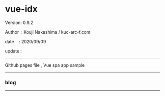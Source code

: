 ﻿# vue-idx

 Version: 0.9.2

 Author  : Kouji Nakashima / kuc-arc-f.com

 date    : 2020/09/09

 update :

***

Github pages file , Vue spa app sample

***
### blog


***

